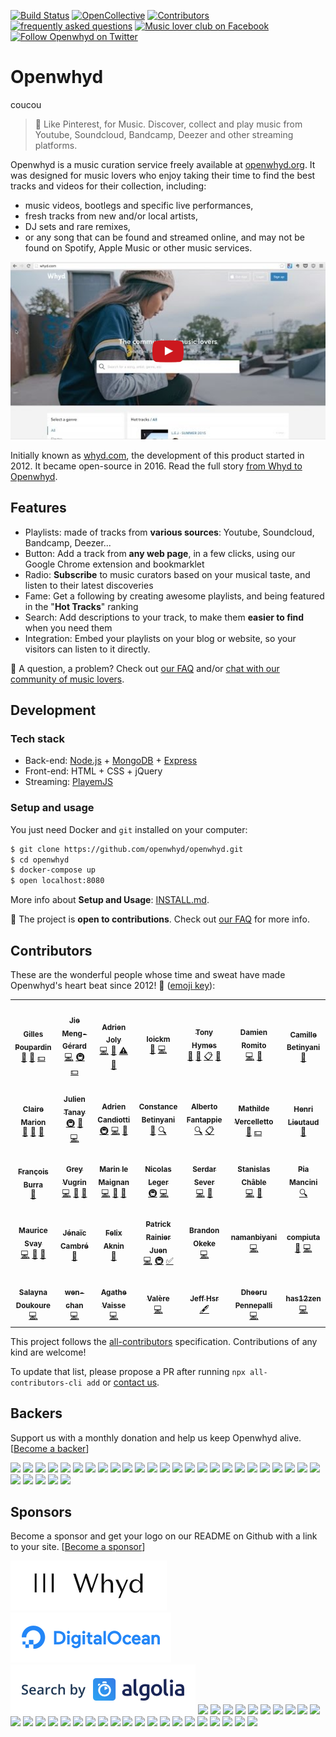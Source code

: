 [![Build Status](https://github.com/openwhyd/openwhyd/workflows/GitHub%20Actions%20Workflow/badge.svg)](https://github.com/openwhyd/openwhyd/actions) [![OpenCollective](https://opencollective.com/openwhyd/backers/badge.svg?style=flat-square)](#backers) [![Contributors](https://img.shields.io/badge/all_contributors-23-brightgreen.svg?style=flat-square)](#contributors) [![frequently asked questions](https://img.shields.io/badge/help-FAQ-ff69b4.svg?style=flat-square)](docs/FAQ.md) [![Music lover club on Facebook](https://img.shields.io/badge/chat-music%20lover%20club-blue.svg?style=flat-square)](https://facebook.com/groups/openwhyd/) [![Follow Openwhyd on Twitter](https://img.shields.io/twitter/follow/open_whyd.svg?style=flat-square&label=Follow)](https://twitter.com/open_whyd)

# Openwhyd

coucou

> 💎 Like Pinterest, for Music. Discover, collect and play music from Youtube, Soundcloud, Bandcamp, Deezer and other streaming platforms.

Openwhyd is a music curation service freely available at [openwhyd.org](https://openwhyd.org). It was designed for music lovers who enjoy taking their time to find the best tracks and videos for their collection, including:

- music videos, bootlegs and specific live performances,
- fresh tracks from new and/or local artists,
- DJ sets and rare remixes,
- or any song that can be found and streamed online, and may not be found on Spotify, Apple Music or other music services.

[![Openwhyd Demo Video](./docs/img/openwhyd-demo-thumb.png)](https://www.youtube.com/watch?v=aZT8VlTV1YY 'Openwhyd Demo Video')

Initially known as [whyd.com](https://whyd.com), the development of this product started in 2012. It became open-source in 2016. Read the full story [from Whyd to Openwhyd](https://medium.com/openwhyd/music-amongst-other-topics-a4f41657d6d).

## Features

- Playlists: made of tracks from **various sources**: Youtube, Soundcloud, Bandcamp, Deezer...
- Button: Add a track from **any web page**, in a few clicks, using our Google Chrome extension and bookmarklet
- Radio: **Subscribe** to music curators based on your musical taste, and listen to their latest discoveries
- Fame: Get a following by creating awesome playlists, and being featured in the "**Hot Tracks**" ranking
- Search: Add descriptions to your track, to make them **easier to find** when you need them
- Integration: Embed your playlists on your blog or website, so your visitors can listen to it directly.

👋 A question, a problem? Check out [our FAQ](docs/FAQ.md) and/or [chat with our community of music lovers](https://www.facebook.com/groups/openwhyd/).

## Development

### Tech stack

- Back-end: [Node.js](https://nodejs.org/) + [MongoDB](https://www.mongodb.com/) + [Express](https://expressjs.com/)
- Front-end: HTML + CSS + jQuery
- Streaming: [PlayemJS](https://github.com/adrienjoly/playemjs)

### Setup and usage

You just need Docker and `git` installed on your computer:

```sh
$ git clone https://github.com/openwhyd/openwhyd.git
$ cd openwhyd
$ docker-compose up
$ open localhost:8080
```

More info about **Setup and Usage**: [INSTALL.md](docs/INSTALL.md).

<!-- If you want to run it directly with `docker-compose`, checkout [Openwhyd on Docker Hub](https://hub.docker.com/r/openwhyd/openwhyd).

If you want to deploy Openwhyd to a server, you can follow our guide: [How to deploy on DigitalOcean](docs/howto-deploy-on-digitalocean.md). -->

🤗 The project is **open to contributions**. Check out [our FAQ](docs/FAQ.md#id-love-to-contribute-to-openwhyd-how-can-i-help) for more info.

## Contributors

These are the wonderful people whose time and sweat have made Openwhyd's heart beat since 2012! 💓 ([emoji key](https://github.com/kentcdodds/all-contributors#emoji-key)):

<!-- ALL-CONTRIBUTORS-LIST:START - Do not remove or modify this section -->
<!-- prettier-ignore-start -->
<!-- markdownlint-disable -->
<table>
  <tr>
    <td align="center"><a href="https://twitter.com/gillespoupardin"><img src="https://d1qb2nb5cznatu.cloudfront.net/users/56004-large?1405472476?s=98" width="98px;" alt=""/><br /><sub><b>Gilles Poupardin</b></sub></a><br /><a href="#talk" title="Talks">📢</a> <a href="#ideas" title="Ideas, Planning, & Feedback">🤔</a> <a href="#financial" title="Financial">💵</a></td>
    <td align="center"><a href="https://github.com/jiem"><img src="https://avatars0.githubusercontent.com/u/764618?v=4?s=98" width="98px;" alt=""/><br /><sub><b>Jie Meng-Gérard</b></sub></a><br /><a href="https://github.com/openwhyd/openwhyd/commits?author=jiem" title="Code">💻</a> <a href="#infra-jiem" title="Infrastructure (Hosting, Build-Tools, etc)">🚇</a> <a href="#financial-jiem" title="Financial">💵</a></td>
    <td align="center"><a href="https://adrienjoly.com/now"><img src="https://avatars3.githubusercontent.com/u/531781?v=4?s=98" width="98px;" alt=""/><br /><sub><b>Adrien Joly</b></sub></a><br /><a href="https://github.com/openwhyd/openwhyd/commits?author=adrienjoly" title="Code">💻</a> <a href="https://github.com/openwhyd/openwhyd/commits?author=adrienjoly" title="Documentation">📖</a> <a href="https://github.com/openwhyd/openwhyd/commits?author=adrienjoly" title="Tests">⚠️</a> <a href="#question-adrienjoly" title="Answering Questions">💬</a></td>
    <td align="center"><a href="https://github.com/loickm"><img src="https://avatars3.githubusercontent.com/u/910269?v=4?s=98" width="98px;" alt=""/><br /><sub><b>loickm</b></sub></a><br /><a href="#design-loickm" title="Design">🎨</a> <a href="https://github.com/openwhyd/openwhyd/commits?author=loickm" title="Code">💻</a></td>
    <td align="center"><a href="https://twitter.com/tonyhymes"><img src="https://unavatar.now.sh/twitter/tonyhymes?s=98" width="98px;" alt=""/><br /><sub><b>Tony Hymes</b></sub></a><br /><a href="#talk" title="Talks">📢</a> <a href="#blog" title="Blogposts">📝</a> <a href="#eventOrganizing" title="Event Organizing">📋</a> <a href="#question" title="Answering Questions">💬</a></td>
    <td align="center"><a href="http://www.choses.fr"><img src="https://avatars1.githubusercontent.com/u/603808?v=4?s=98" width="98px;" alt=""/><br /><sub><b>Damien Romito</b></sub></a><br /><a href="https://github.com/openwhyd/openwhyd/commits?author=damienromito" title="Code">💻</a> <a href="#plugin-damienromito" title="Plugin/utility libraries">🔌</a></td>
    <td align="center"><a href="http://www.camillebetinyani.com"><img src="https://www.nikonclub.fr/sites/default/files/styles/dashboard_avatar/public/users/avatars/2018-08/0036_Camille-Betinyani-2_0.jpg?itok=cceSKmUx?s=98" width="98px;" alt=""/><br /><sub><b>Camille Betinyani</b></sub></a><br /><a href="#design" title="Design">🎨</a></td>
  </tr>
  <tr>
    <td align="center"><a href="https://github.com/cmdcmdcmd"><img src="https://cloudinary-a.akamaihd.net/hopwork/image/upload/h_360,w_360,c_thumb,g_face,z_0.4,q_auto,dpr_2.0/wdxqlikzwk4p8fcj1u6k.jpeg?s=98" width="98px;" alt=""/><br /><sub><b>Claire Marion</b></sub></a><br /><a href="#design-cmdcmdcmd" title="Design">🎨</a> <a href="#blog-cmdcmdcmd" title="Blogposts">📝</a> <a href="#ideas-cmdcmdcmd" title="Ideas, Planning, & Feedback">🤔</a></td>
    <td align="center"><a href="http://julientanay.com"><img src="https://avatars1.githubusercontent.com/u/1169844?v=4?s=98" width="98px;" alt=""/><br /><sub><b>Julien Tanay</b></sub></a><br /><a href="#infra-Djiit" title="Infrastructure (Hosting, Build-Tools, etc)">🚇</a> <a href="#tool-Djiit" title="Tools">🔧</a> <a href="https://github.com/openwhyd/openwhyd/commits?author=Djiit" title="Code">💻</a></td>
    <td align="center"><a href="https://github.com/SkinyMonkey"><img src="https://avatars0.githubusercontent.com/u/243268?v=4?s=98" width="98px;" alt=""/><br /><sub><b>Adrien Candiotti</b></sub></a><br /><a href="#infra-SkinyMonkey" title="Infrastructure (Hosting, Build-Tools, etc)">🚇</a> <a href="https://github.com/openwhyd/openwhyd/commits?author=SkinyMonkey" title="Code">💻</a> <a href="#ideas-SkinyMonkey" title="Ideas, Planning, & Feedback">🤔</a></td>
    <td align="center"><a href="https://www.linkedin.com/in/constance-betinyani-30b8b95a/"><img src="https://image-uviadeo.journaldunet.com/image/450/1338899985/1559660.jpg?s=98" width="98px;" alt=""/><br /><sub><b>Constance Betinyani</b></sub></a><br /><a href="#blog" title="Blogposts">📝</a> <a href="#fundingFinding" title="Funding Finding">🔍</a></td>
    <td align="center"><a href="https://angel.co/alberto-fantappie"><img src="https://d1qb2nb5cznatu.cloudfront.net/users/28089-large?1489180378?s=98" width="98px;" alt=""/><br /><sub><b>Alberto Fantappie</b></sub></a><br /><a href="#fundingFinding" title="Funding Finding">🔍</a> <a href="#eventOrganizing" title="Event Organizing">📋</a></td>
    <td align="center"><a href="https://www.linkedin.com/in/mathildevercelletto/"><img src="http://www.doyoubuzz.com/var/users/_/2016/8/31/13/1245112/avatar/1188719/avatar_cp_630.jpg?t=1545569639?s=98" width="98px;" alt=""/><br /><sub><b>Mathilde Vercelletto</b></sub></a><br /><a href="https://github.com/openwhyd/openwhyd/commits?author=" title="Documentation">📖</a> <a href="#financial" title="Financial">💵</a></td>
    <td align="center"><a href="https://twitter.com/henrilieutaud"><img src="https://unavatar.now.sh/twitter/henrilieutaud?s=98" width="98px;" alt=""/><br /><sub><b>Henri Lieutaud</b></sub></a><br /><a href="#ideas-ElBurritoPodrido" title="Ideas, Planning, & Feedback">🤔</a></td>
  </tr>
  <tr>
    <td align="center"><a href="https://github.com/FrancoisBurra"><img src="https://avatars3.githubusercontent.com/u/8008820?v=4?s=98" width="98px;" alt=""/><br /><sub><b>François Burra</b></sub></a><br /><a href="#ideas-FrancoisBurra" title="Ideas, Planning, & Feedback">🤔</a></td>
    <td align="center"><a href="http://greyvugrin@github.io"><img src="https://avatars0.githubusercontent.com/u/3294460?v=4?s=98" width="98px;" alt=""/><br /><sub><b>Grey Vugrin</b></sub></a><br /><a href="https://github.com/openwhyd/openwhyd/commits?author=greyvugrin" title="Code">💻</a> <a href="https://github.com/openwhyd/openwhyd/issues?q=author%3Agreyvugrin" title="Bug reports">🐛</a> <a href="#tool-greyvugrin" title="Tools">🔧</a></td>
    <td align="center"><a href="https://github.com/Marinlemaignan"><img src="https://avatars3.githubusercontent.com/u/5300654?v=4?s=98" width="98px;" alt=""/><br /><sub><b>Marin le Maignan</b></sub></a><br /><a href="https://github.com/openwhyd/openwhyd/commits?author=Marinlemaignan" title="Code">💻</a> <a href="https://github.com/openwhyd/openwhyd/issues?q=author%3AMarinlemaignan" title="Bug reports">🐛</a> <a href="#ideas-Marinlemaignan" title="Ideas, Planning, & Feedback">🤔</a></td>
    <td align="center"><a href="https://github.com/nicolasleger"><img src="https://unavatar.now.sh/github/nicolasleger?s=98" width="98px;" alt=""/><br /><sub><b>Nicolas Leger</b></sub></a><br /><a href="#infra-nicolasleger" title="Infrastructure (Hosting, Build-Tools, etc)">🚇</a> <a href="https://github.com/openwhyd/openwhyd/commits?author=nicolasleger" title="Code">💻</a></td>
    <td align="center"><a href="https://znk.github.io"><img src="https://avatars2.githubusercontent.com/u/1911478?v=4?s=98" width="98px;" alt=""/><br /><sub><b>Serdar Sever</b></sub></a><br /><a href="https://github.com/openwhyd/openwhyd/commits?author=znk" title="Code">💻</a> <a href="https://github.com/openwhyd/openwhyd/issues?q=author%3Aznk" title="Bug reports">🐛</a></td>
    <td align="center"><a href="https://www.linkedin.com/in/stanislas-chable/"><img src="https://avatars2.githubusercontent.com/u/19236802?v=4?s=98" width="98px;" alt=""/><br /><sub><b>Stanislas Châble</b></sub></a><br /><a href="https://github.com/openwhyd/openwhyd/commits?author=Selbahc" title="Code">💻</a> <a href="https://github.com/openwhyd/openwhyd/issues?q=author%3ASelbahc" title="Bug reports">🐛</a></td>
    <td align="center"><a href="http://piamancini.com"><img src="https://avatars2.githubusercontent.com/u/3671070?v=4?s=98" width="98px;" alt=""/><br /><sub><b>Pia Mancini</b></sub></a><br /><a href="#fundingFinding-piamancini" title="Funding Finding">🔍</a></td>
  </tr>
  <tr>
    <td align="center"><a href="http://svay.com/"><img src="https://avatars2.githubusercontent.com/u/265349?v=4?s=98" width="98px;" alt=""/><br /><sub><b>Maurice Svay</b></sub></a><br /><a href="https://github.com/openwhyd/openwhyd/commits?author=mauricesvay" title="Code">💻</a> <a href="https://github.com/openwhyd/openwhyd/issues?q=author%3Amauricesvay" title="Bug reports">🐛</a> <a href="#design-mauricesvay" title="Design">🎨</a></td>
    <td align="center"><a href="http://www.kadiks.net"><img src="https://unavatar.now.sh/twitter/kadiks?s=98" width="98px;" alt=""/><br /><sub><b>Jénaïc Cambré</b></sub></a><br /><a href="#question-kadiks" title="Answering Questions">💬</a></td>
    <td align="center"><a href="https://www.linkedin.com/in/felix-aknin-61b72597/"><img src="https://i.imgur.com/wjtYzX4.jpg?s=98" width="98px;" alt=""/><br /><sub><b>Felix Aknin</b></sub></a><br /><a href="#question" title="Answering Questions">💬</a></td>
    <td align="center"><a href="https://github.com/uLan08"><img src="https://unavatar.now.sh/github/uLan08?s=98" width="98px;" alt=""/><br /><sub><b>Patrick Rainier Juen</b></sub></a><br /><a href="https://github.com/openwhyd/openwhyd/commits?author=uLan08" title="Code">💻</a> <a href="#infra-uLan08" title="Infrastructure (Hosting, Build-Tools, etc)">🚇</a> <a href="#tutorial-uLan08" title="Tutorials">✅</a></td>
    <td align="center"><a href="http://brawrdon.com"><img src="https://avatars1.githubusercontent.com/u/9751243?v=4?s=98" width="98px;" alt=""/><br /><sub><b>Brandon Okeke</b></sub></a><br /><a href="https://github.com/openwhyd/openwhyd/commits?author=Brawrdon" title="Code">💻</a></td>
    <td align="center"><a href="https://github.com/namanbiyani"><img src="https://avatars2.githubusercontent.com/u/43063269?v=4?s=98" width="98px;" alt=""/><br /><sub><b>namanbiyani</b></sub></a><br /><a href="https://github.com/openwhyd/openwhyd/commits?author=namanbiyani" title="Code">💻</a></td>
    <td align="center"><a href="https://compiuta.site/"><img src="https://avatars1.githubusercontent.com/u/13477167?v=4?s=98" width="98px;" alt=""/><br /><sub><b>compiuta</b></sub></a><br /><a href="https://github.com/openwhyd/openwhyd/issues?q=author%3Acompiuta" title="Bug reports">🐛</a> <a href="https://github.com/openwhyd/openwhyd/commits?author=compiuta" title="Code">💻</a></td>
  </tr>
  <tr>
    <td align="center"><a href="https://github.com/Salayna"><img src="https://avatars1.githubusercontent.com/u/30622947?v=4?s=98" width="98px;" alt=""/><br /><sub><b>Salayna Doukoure</b></sub></a><br /><a href="https://github.com/openwhyd/openwhyd/commits?author=Salayna" title="Code">💻</a></td>
    <td align="center"><a href="https://github.com/wen-chan"><img src="https://avatars3.githubusercontent.com/u/67481364?v=4?s=98" width="98px;" alt=""/><br /><sub><b>wen-chan</b></sub></a><br /><a href="https://github.com/openwhyd/openwhyd/commits?author=wen-chan" title="Code">💻</a></td>
    <td align="center"><a href="https://github.com/agathe-vaisse"><img src="https://avatars2.githubusercontent.com/u/25689895?v=4?s=98" width="98px;" alt=""/><br /><sub><b>Agathe Vaisse</b></sub></a><br /><a href="https://github.com/openwhyd/openwhyd/commits?author=agathe-vaisse" title="Code">💻</a></td>
    <td align="center"><a href="https://github.com/iNeoO"><img src="https://avatars1.githubusercontent.com/u/8982189?v=4?s=98" width="98px;" alt=""/><br /><sub><b>Valère</b></sub></a><br /><a href="https://github.com/openwhyd/openwhyd/commits?author=iNeoO" title="Code">💻</a></td>
    <td align="center"><a href="https://openwhyd.org/blindmanwatchin"><img src="https://openwhyd.org/img/u/52dde4ba7e91c862b2b36827?s=98" width="98px;" alt=""/><br /><sub><b>Jeff Hsr</b></sub></a><br /><a href="#content" title="Content">🖋</a></td>
    <td align="center"><a href="https://github.com/alightsleeper"><img src="https://avatars.githubusercontent.com/u/6707588?v=4?s=98" width="98px;" alt=""/><br /><sub><b>Dheeru Pennepalli</b></sub></a><br /><a href="https://github.com/openwhyd/openwhyd/commits?author=alightsleeper" title="Code">💻</a></td>
    <td align="center"><a href="https://github.com/has12zen"><img src="https://avatars.githubusercontent.com/u/57583693?v=4?s=98" width="98px;" alt=""/><br /><sub><b>has12zen</b></sub></a><br /><a href="https://github.com/openwhyd/openwhyd/commits?author=has12zen" title="Code">💻</a></td>
  </tr>
</table>

<!-- markdownlint-restore -->
<!-- prettier-ignore-end -->

<!-- ALL-CONTRIBUTORS-LIST:END -->

This project follows the [all-contributors](https://github.com/kentcdodds/all-contributors) specification. Contributions of any kind are welcome!

To update that list, please propose a PR after running `npx all-contributors-cli add` or [contact us](mailto:contact@openwhyd.org).

## Backers

Support us with a monthly donation and help us keep Openwhyd alive. [[Become a backer](https://opencollective.com/openwhyd#backer)]

<a href="https://opencollective.com/openwhyd/backer/0/website" target="_blank"><img src="https://opencollective.com/openwhyd/backer/0/avatar.svg"></a>
<a href="https://opencollective.com/openwhyd/backer/1/website" target="_blank"><img src="https://opencollective.com/openwhyd/backer/1/avatar.svg"></a>
<a href="https://opencollective.com/openwhyd/backer/2/website" target="_blank"><img src="https://opencollective.com/openwhyd/backer/2/avatar.svg"></a>
<a href="https://opencollective.com/openwhyd/backer/3/website" target="_blank"><img src="https://opencollective.com/openwhyd/backer/3/avatar.svg"></a>
<a href="https://opencollective.com/openwhyd/backer/4/website" target="_blank"><img src="https://opencollective.com/openwhyd/backer/4/avatar.svg"></a>
<a href="https://opencollective.com/openwhyd/backer/5/website" target="_blank"><img src="https://opencollective.com/openwhyd/backer/5/avatar.svg"></a>
<a href="https://opencollective.com/openwhyd/backer/6/website" target="_blank"><img src="https://opencollective.com/openwhyd/backer/6/avatar.svg"></a>
<a href="https://opencollective.com/openwhyd/backer/7/website" target="_blank"><img src="https://opencollective.com/openwhyd/backer/7/avatar.svg"></a>
<a href="https://opencollective.com/openwhyd/backer/8/website" target="_blank"><img src="https://opencollective.com/openwhyd/backer/8/avatar.svg"></a>
<a href="https://opencollective.com/openwhyd/backer/9/website" target="_blank"><img src="https://opencollective.com/openwhyd/backer/9/avatar.svg"></a>
<a href="https://opencollective.com/openwhyd/backer/10/website" target="_blank"><img src="https://opencollective.com/openwhyd/backer/10/avatar.svg"></a>
<a href="https://opencollective.com/openwhyd/backer/11/website" target="_blank"><img src="https://opencollective.com/openwhyd/backer/11/avatar.svg"></a>
<a href="https://opencollective.com/openwhyd/backer/12/website" target="_blank"><img src="https://opencollective.com/openwhyd/backer/12/avatar.svg"></a>
<a href="https://opencollective.com/openwhyd/backer/13/website" target="_blank"><img src="https://opencollective.com/openwhyd/backer/13/avatar.svg"></a>
<a href="https://opencollective.com/openwhyd/backer/14/website" target="_blank"><img src="https://opencollective.com/openwhyd/backer/14/avatar.svg"></a>
<a href="https://opencollective.com/openwhyd/backer/15/website" target="_blank"><img src="https://opencollective.com/openwhyd/backer/15/avatar.svg"></a>
<a href="https://opencollective.com/openwhyd/backer/16/website" target="_blank"><img src="https://opencollective.com/openwhyd/backer/16/avatar.svg"></a>
<a href="https://opencollective.com/openwhyd/backer/17/website" target="_blank"><img src="https://opencollective.com/openwhyd/backer/17/avatar.svg"></a>
<a href="https://opencollective.com/openwhyd/backer/18/website" target="_blank"><img src="https://opencollective.com/openwhyd/backer/18/avatar.svg"></a>
<a href="https://opencollective.com/openwhyd/backer/19/website" target="_blank"><img src="https://opencollective.com/openwhyd/backer/19/avatar.svg"></a>
<a href="https://opencollective.com/openwhyd/backer/20/website" target="_blank"><img src="https://opencollective.com/openwhyd/backer/20/avatar.svg"></a>
<a href="https://opencollective.com/openwhyd/backer/21/website" target="_blank"><img src="https://opencollective.com/openwhyd/backer/21/avatar.svg"></a>
<a href="https://opencollective.com/openwhyd/backer/22/website" target="_blank"><img src="https://opencollective.com/openwhyd/backer/22/avatar.svg"></a>
<a href="https://opencollective.com/openwhyd/backer/23/website" target="_blank"><img src="https://opencollective.com/openwhyd/backer/23/avatar.svg"></a>
<a href="https://opencollective.com/openwhyd/backer/24/website" target="_blank"><img src="https://opencollective.com/openwhyd/backer/24/avatar.svg"></a>
<a href="https://opencollective.com/openwhyd/backer/25/website" target="_blank"><img src="https://opencollective.com/openwhyd/backer/25/avatar.svg"></a>
<a href="https://opencollective.com/openwhyd/backer/26/website" target="_blank"><img src="https://opencollective.com/openwhyd/backer/26/avatar.svg"></a>
<a href="https://opencollective.com/openwhyd/backer/27/website" target="_blank"><img src="https://opencollective.com/openwhyd/backer/27/avatar.svg"></a>
<a href="https://opencollective.com/openwhyd/backer/28/website" target="_blank"><img src="https://opencollective.com/openwhyd/backer/28/avatar.svg"></a>
<a href="https://opencollective.com/openwhyd/backer/29/website" target="_blank"><img src="https://opencollective.com/openwhyd/backer/29/avatar.svg"></a>

## Sponsors

Become a sponsor and get your logo on our README on Github with a link to your site. [[Become a sponsor](https://opencollective.com/openwhyd#sponsor)]

<a href="https://whyd.com/" target="_blank"><img alt="Whyd is the company that founded this service, donated the source code and still pays for distribution on Apple's App Store" src="docs/img/sponsor-whyd-smaller.png"></a>
<a href="https://www.digitalocean.com/" target="_blank"><img alt="DigitalOcean has kindly offered us one year worth of hosting, to help us maintain our open-source development effort" src="docs/img/sponsor-digitalocean.png"></a>
<a href="https://www.algolia.com/" target="_blank"><img alt="Algolia has been kindly providing our users with blazing-fast track search for years" src="docs/img/sponsor-algolia.png"></a>
<a href="https://opencollective.com/openwhyd/sponsor/0/website" target="_blank"><img src="https://opencollective.com/openwhyd/sponsor/0/avatar.svg"></a>
<a href="https://opencollective.com/openwhyd/sponsor/1/website" target="_blank"><img src="https://opencollective.com/openwhyd/sponsor/1/avatar.svg"></a>
<a href="https://opencollective.com/openwhyd/sponsor/2/website" target="_blank"><img src="https://opencollective.com/openwhyd/sponsor/2/avatar.svg"></a>
<a href="https://opencollective.com/openwhyd/sponsor/3/website" target="_blank"><img src="https://opencollective.com/openwhyd/sponsor/3/avatar.svg"></a>
<a href="https://opencollective.com/openwhyd/sponsor/4/website" target="_blank"><img src="https://opencollective.com/openwhyd/sponsor/4/avatar.svg"></a>
<a href="https://opencollective.com/openwhyd/sponsor/5/website" target="_blank"><img src="https://opencollective.com/openwhyd/sponsor/5/avatar.svg"></a>
<a href="https://opencollective.com/openwhyd/sponsor/6/website" target="_blank"><img src="https://opencollective.com/openwhyd/sponsor/6/avatar.svg"></a>
<a href="https://opencollective.com/openwhyd/sponsor/7/website" target="_blank"><img src="https://opencollective.com/openwhyd/sponsor/7/avatar.svg"></a>
<a href="https://opencollective.com/openwhyd/sponsor/8/website" target="_blank"><img src="https://opencollective.com/openwhyd/sponsor/8/avatar.svg"></a>
<a href="https://opencollective.com/openwhyd/sponsor/9/website" target="_blank"><img src="https://opencollective.com/openwhyd/sponsor/9/avatar.svg"></a>
<a href="https://opencollective.com/openwhyd/sponsor/10/website" target="_blank"><img src="https://opencollective.com/openwhyd/sponsor/10/avatar.svg"></a>
<a href="https://opencollective.com/openwhyd/sponsor/11/website" target="_blank"><img src="https://opencollective.com/openwhyd/sponsor/11/avatar.svg"></a>
<a href="https://opencollective.com/openwhyd/sponsor/12/website" target="_blank"><img src="https://opencollective.com/openwhyd/sponsor/12/avatar.svg"></a>
<a href="https://opencollective.com/openwhyd/sponsor/13/website" target="_blank"><img src="https://opencollective.com/openwhyd/sponsor/13/avatar.svg"></a>
<a href="https://opencollective.com/openwhyd/sponsor/14/website" target="_blank"><img src="https://opencollective.com/openwhyd/sponsor/14/avatar.svg"></a>
<a href="https://opencollective.com/openwhyd/sponsor/15/website" target="_blank"><img src="https://opencollective.com/openwhyd/sponsor/15/avatar.svg"></a>
<a href="https://opencollective.com/openwhyd/sponsor/16/website" target="_blank"><img src="https://opencollective.com/openwhyd/sponsor/16/avatar.svg"></a>
<a href="https://opencollective.com/openwhyd/sponsor/17/website" target="_blank"><img src="https://opencollective.com/openwhyd/sponsor/17/avatar.svg"></a>
<a href="https://opencollective.com/openwhyd/sponsor/18/website" target="_blank"><img src="https://opencollective.com/openwhyd/sponsor/18/avatar.svg"></a>
<a href="https://opencollective.com/openwhyd/sponsor/19/website" target="_blank"><img src="https://opencollective.com/openwhyd/sponsor/19/avatar.svg"></a>
<a href="https://opencollective.com/openwhyd/sponsor/20/website" target="_blank"><img src="https://opencollective.com/openwhyd/sponsor/20/avatar.svg"></a>
<a href="https://opencollective.com/openwhyd/sponsor/21/website" target="_blank"><img src="https://opencollective.com/openwhyd/sponsor/21/avatar.svg"></a>
<a href="https://opencollective.com/openwhyd/sponsor/22/website" target="_blank"><img src="https://opencollective.com/openwhyd/sponsor/22/avatar.svg"></a>
<a href="https://opencollective.com/openwhyd/sponsor/23/website" target="_blank"><img src="https://opencollective.com/openwhyd/sponsor/23/avatar.svg"></a>
<a href="https://opencollective.com/openwhyd/sponsor/24/website" target="_blank"><img src="https://opencollective.com/openwhyd/sponsor/24/avatar.svg"></a>
<a href="https://opencollective.com/openwhyd/sponsor/25/website" target="_blank"><img src="https://opencollective.com/openwhyd/sponsor/25/avatar.svg"></a>
<a href="https://opencollective.com/openwhyd/sponsor/26/website" target="_blank"><img src="https://opencollective.com/openwhyd/sponsor/26/avatar.svg"></a>
<a href="https://opencollective.com/openwhyd/sponsor/27/website" target="_blank"><img src="https://opencollective.com/openwhyd/sponsor/27/avatar.svg"></a>
<a href="https://opencollective.com/openwhyd/sponsor/28/website" target="_blank"><img src="https://opencollective.com/openwhyd/sponsor/28/avatar.svg"></a>
<a href="https://opencollective.com/openwhyd/sponsor/29/website" target="_blank"><img src="https://opencollective.com/openwhyd/sponsor/29/avatar.svg"></a>
